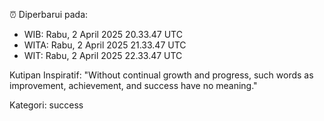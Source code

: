 ⏰ Diperbarui pada:
- WIB: Rabu, 2 April 2025 20.33.47 UTC
- WITA: Rabu, 2 April 2025 21.33.47 UTC
- WIT: Rabu, 2 April 2025 22.33.47 UTC

Kutipan Inspiratif:
"Without continual growth and progress, such words as improvement, achievement, and success have no meaning."


Kategori: success

